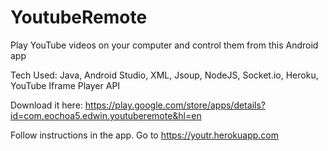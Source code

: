 # YoutubeRemote
Play YouTube videos on your computer and control them from this Android app

Tech Used: Java, Android Studio, XML, Jsoup, NodeJS, Socket.io, Heroku, YouTube Iframe Player API 

Download it here: https://play.google.com/store/apps/details?id=com.eochoa5.edwin.youtuberemote&hl=en

Follow instructions in the app. Go to https://youtr.herokuapp.com
